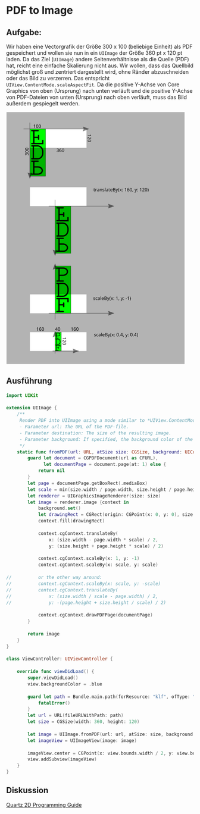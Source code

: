 # PDF to Image

## Aufgabe:

Wir haben eine Vectorgrafik der Größe 300 x 100 (beliebige Einheit) als PDF gespeichert und wollen sie nun in ein `UIImage` der Größe 360 pt x 120 pt laden. Da das Ziel (`UIImage`) andere Seitenverhältnisse als die Quelle (PDF) hat, reicht eine einfache Skalierung nicht aus. Wir wollen, dass das Quellbild möglichst groß und zentriert dargestellt wird, ohne Ränder abzuschneiden oder das Bild zu verzerren. Das entspricht `UIView.ContentMode.scaleAspectFit`. Da die positive Y-Achse von Core Graphics von oben (Ursprung) nach unten verläuft und die positive Y-Achse von PDF-Dateien von unten (Ursprung) nach oben verläuft, muss das Bild außerdem gespiegelt werden.

<a><img src="media/flip-and-scale-with-core-graphics.svg" width="480"></a>

## Ausführung

```swift
import UIKit

extension UIImage {
    /**
     Render PDF into UIImage using a mode similar to *UIView.ContentMode.scaleAspectFit*.
     - Parameter url: The URL of the PDF-file.
     - Parameter destination: The size of the resulting image.
     - Parameter background: If specified, the background color of the transparent areas.
     */
    static func fromPDF(url: URL, atSize size: CGSize, background: UIColor = .clear) -> UIImage? {
        guard let document = CGPDFDocument(url as CFURL),
              let documentPage = document.page(at: 1) else {
            return nil
        }
        let page = documentPage.getBoxRect(.mediaBox)
        let scale = min(size.width / page.width, size.height / page.height)
        let renderer = UIGraphicsImageRenderer(size: size)
        let image = renderer.image {context in
            background.set()
            let drawingRect = CGRect(origin: CGPoint(x: 0, y: 0), size: size)
            context.fill(drawingRect)
            
            context.cgContext.translateBy(
                x: (size.width - page.width * scale) / 2,
                y: (size.height + page.height * scale) / 2)
            
            context.cgContext.scaleBy(x: 1, y: -1)
            context.cgContext.scaleBy(x: scale, y: scale)
            
//          or the other way around:
//          context.cgContext.scaleBy(x: scale, y: -scale)
//          context.cgContext.translateBy(
//              x: (size.width / scale - page.width) / 2,
//              y: -(page.height + size.height / scale) / 2)

            context.cgContext.drawPDFPage(documentPage)
        }
        
        return image
    }
}

class ViewController: UIViewController {

    override func viewDidLoad() {
        super.viewDidLoad()
        view.backgroundColor = .blue
        
        guard let path = Bundle.main.path(forResource: "klf", ofType: "pdf") else {
            fatalError()
        }
        let url = URL(fileURLWithPath: path)
        let size = CGSize(width: 360, height: 120)
        
        let image = UIImage.fromPDF(url: url, atSize: size, background: .cyan)
        let imageView = UIImageView(image: image)
        
        imageView.center = CGPoint(x: view.bounds.width / 2, y: view.bounds.height / 2)
        view.addSubview(imageView)
    }
}
```

## Diskussion

[Quartz 2D Programming Guide](https://developer.apple.com/library/archive/documentation/GraphicsImaging/Conceptual/drawingwithquartz2d/Introduction/Introduction.html)
